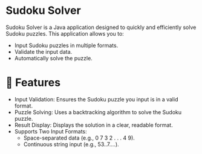 # Sudoku Solver
Sudoku Solver is a Java application designed to quickly and efficiently solve Sudoku puzzles. This application allows you to:

* Input Sudoku puzzles in multiple formats.
* Validate the input data.
* Automatically solve the puzzle.

# 🚀 Features
* Input Validation: Ensures the Sudoku puzzle you input is in a valid format.
* Puzzle Solving: Uses a backtracking algorithm to solve the Sudoku puzzle.
* Result Display: Displays the solution in a clear, readable format.
* Supports Two Input Formats:
    - Space-separated data (e.g., 0 7 3 2 . . . 4 9).
    - Continuous string input (e.g., 53..7....).